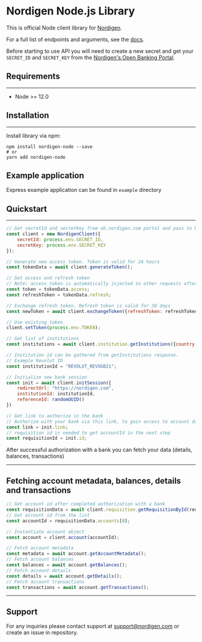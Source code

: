# Nordigen Node.js Library


This is official Node client library for [Nordigen](https://nordigen.com/en).

For a full list of endpoints and arguments, see the [docs](https://nordigen.com/en/account_information_documenation/api-documention/overview/).

Before starting to use API you will need to create a new secret and get your `SECRET_ID` and `SECRET_KEY` from the [Nordigen's Open Banking Portal](https://ob.nordigen.com/user-secrets/).


## Requirements
---
* Node >= 12.0


## Installation
---
Install library via npm:

```
npm install nordigen-node --save
# or
yarn add nordigen-node
```

## Example application

Express example application can be found in `example` directory

## Quickstart
---

```javascript
// Get secretId and secretKey from ob.nordigen.com portal and pass to NordigenClient or load from .env file
const client = new NordigenClient({
    secretId: process.env.SECRET_ID,
    secretKey: process.env.SECRET_KEY
});

// Generate new access token. Token is valid for 24 hours
const tokenData = await client.generateToken();

// Get access and refresh token
// Note: access_token is automatically injected to other requests after you successfully obtain it
const token = tokenData.access;
const refreshToken = tokenData.refresh;

// Exchange refresh token. Refresh token is valid for 30 days
const newToken = await client.exchangeToken({refreshToken: refreshToken});

// Use existing token
client.setToken(process.env.TOKEN);

// Get list of institutions
const institutions = await client.institution.getInstitutions({country: "LV"});

// Institution id can be gathered from getInstitutions response.
// Example Revolut ID
const institutionId = "REVOLUT_REVOGB21";

// Initialize new bank session
const init = await client.initSession({
    redirectUrl: "https://nordigen.com",
    institutionId: institutionId,
    referenceId: randomUUID()
})

// Get link to authorize in the bank
// Authorize with your bank via this link, to gain access to account data
const link = init.link;
// requisition id is needed to get accountId in the next step
const requisitionId = init.id;
```

After successful authorization with a bank you can fetch your data (details, balances, transactions)

---
## Fetching account metadata, balances, details and transactions

```javascript
// Get account id after completed authorization with a bank
const requisitionData = await client.requisition.getRequisitionById(requisitionId);
// Get account id from the list
const accountId = requisitionData.accounts[0];

// Instantiate account object
const account = client.account(accountId);

// Fetch account metadata
const metadata = await account.getAccountMetadata();
// Fetch account balances
const balances = await account.getBalances();
// Fetch account details
const details = await account.getDetails();
// Fetch account transactions
const transactions = await account.getTransactions();
```
---

## Support

For any inquiries please contact support at [support@nordigen.com](support@nordigen.com) or create an issue in repository.
